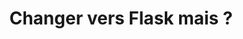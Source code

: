 ---
inProgress: false
title: "Changer vers Flask mais ?"
description: "<h2>De Django à Flask : une question de liberté</h2><br><p>Comme dit dans des articles précédants, le choix entre Django et Flask se pose souvent aux développeurs Python. Si Django propose une structure solide et prête à l'emploi, Flask offre une plus grande flexibilité.</p><br><h2>Pourquoi choisir Flask ?</h2><p>Flask, en tant que microframework, laisse une grande liberté au développeur dans la conception de son application. Il est particulièrement adapté aux projets nécessitant une haute personnalisation ou une structure légère. Sa simplicité d'apprentissage et sa communauté active en font un choix attractif pour de nombreux développeurs.</p><br><h2>Les limites de la liberté</h2><br><p>Toutefois, cette liberté a un prix. Flask ne propose pas toutes les fonctionnalités intégrées de Django, notamment une interface d'administration générée automatiquement.</p><br><h2>Des outils pour pallier les manques</h2><br><p>Heureusement (grâce à un collègue de mon stage, j'ai découvert que) l'écosystème Flask est riche en extensions. Flask-Admin, par exemple, permet de créer rapidement une interface d'administration similaire à celle de Django. Mais il en existe beaucoup d'autre (que je n'ai pas pu utiliser pour le moment)</p>"
img_alt: flask-logo
img_src: /img/flask.png
link: /blog/5
tags: ['Python', 'Flask', 'Flask-Admin', 'Django', 'Microframework']
---